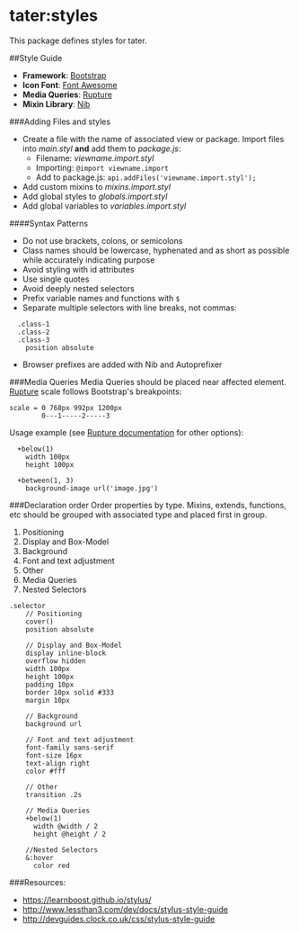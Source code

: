# tater:styles

This package defines styles for tater.

##Style Guide
- **Framework**: [Bootstrap](http://getbootstrap.com/css/)
- **Icon Font**: [Font Awesome](http://fontawesome.io/)
- **Media Queries**: [Rupture](http://jenius.github.io/rupture/)
- **Mixin Library**: [Nib](http://tj.github.io/nib/)

###Adding Files and styles
- Create a file with the name of associated view or package. Import files into *main.styl* **and** add them to *package.js*:
  - Filename: *viewname.import.styl*
  - Importing: `@import viewname.import`
  - Add to package.js: `api.addFiles('viewname.import.styl');`
- Add custom mixins to *mixins.import.styl*
- Add global styles to  *globals.import.styl*
- Add global variables to *variables.import.styl*

####Syntax Patterns
- Do not use brackets, colons, or semicolons
- Class names should be lowercase, hyphenated and as short as possible while accurately indicating purpose
- Avoid styling with id attributes
- Use single quotes
- Avoid deeply nested selectors
- Prefix variable names and functions with `$`
- Separate multiple selectors with line breaks, not commas:
```
  .class-1
  .class-2
  .class-3
    position absolute
```
- Browser prefixes are added with Nib and Autoprefixer

###Media Queries
Media Queries should be placed near affected element. [Rupture](http://jenius.github.io/rupture/)
 scale follows Bootstrap's breakpoints:
```
scale = 0 768px 992px 1200px
        0---1-----2-----3
```
Usage example (see [Rupture documentation](http://jenius.github.io/rupture/) for other options):
```
  +below(1)
    width 100px
    height 100px

  +between(1, 3)
    background-image url('image.jpg')
```

###Declaration order
Order properties by type. Mixins, extends, functions, etc should be grouped with associated type and placed first in group.
  1. Positioning
  2. Display and Box-Model
  3. Background
  4. Font and text adjustment
  5. Other
  6. Media Queries
  7. Nested Selectors

```
.selector
    // Positioning
    cover()
    position absolute

    // Display and Box-Model
    display inline-block
    overflow hidden
    width 100px
    height 100px
    padding 10px
    border 10px solid #333
    margin 10px

    // Background
    background url

    // Font and text adjustment
    font-family sans-serif
    font-size 16px
    text-align right
    color #fff

    // Other
    transition .2s

    // Media Queries
    +below(1)
      width @width / 2
      height @height / 2

    //Nested Selectors
    &:hover
      color red
```

###Resources:
- https://learnboost.github.io/stylus/
- http://www.lessthan3.com/dev/docs/stylus-style-guide
- http://devguides.clock.co.uk/css/stylus-style-guide

